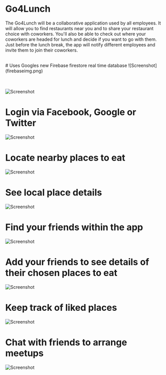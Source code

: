 # Go4Lunch <br />
The Go4Lunch will be a collaborative application used by all employees. It will allow you to find restaurants near you and to share your restaurant choice with coworkers. You'll also be able to check out where your coworkers are headed for lunch and decide if you want to go with them. Just before the lunch break, the app will notify different employees and invite them to join their coworkers.

<br/>
# Uses Googles new Firebase firestore real time database
![Screenshot](firebaseimg.png)
<br/>
<br/>
<br/>


![Screenshot](Picture6.png)
# Login via Facebook, Google or Twitter
![Screenshot](PictureLogin.png)

# Locate nearby places to eat
![Screenshot](Picture1.png)

# See local place details
![Screenshot](Picture2.png)

# Find your friends within the app
![Screenshot](Picture3.png)

# Add your friends to see details of their chosen places to eat
![Screenshot](Picture4.png) 

# Keep track of liked places
![Screenshot](Picture5.png) 

# Chat with friends to arrange meetups
![Screenshot](picture7.png) 


